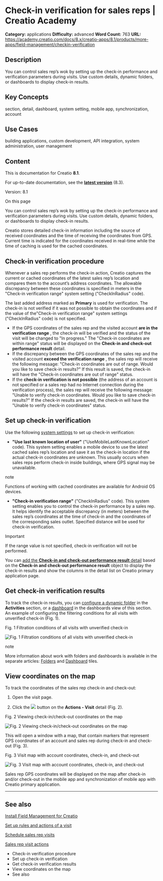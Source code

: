 # Check-in verification for sales reps | Creatio Academy

**Category:** applications **Difficulty:** advanced **Word Count:** 763 **URL:**
https://academy.creatio.com/docs/8.x/creatio-apps/8.1/products/more-apps/field-management/checkin-verification

## Description

You can control sales rep’s wok by setting up the check-in performance and
verification parameters during visits. Use custom details, dynamic folders, or
dashboards to display check-in results.

## Key Concepts

section, detail, dashboard, system setting, mobile app, synchronization, account

## Use Cases

building applications, custom development, API integration, system
administration, user management

## Content

This is documentation for Creatio **8.1**.

For up-to-date documentation, see the
**[latest version](/docs/8.x/creatio-apps/products/more-apps/field-management/checkin-verification)**
(8.3).

Version: 8.1

On this page

You can control sales rep’s wok by setting up the check-in performance and
verification parameters during visits. Use custom details, dynamic folders, or
dashboards to display check-in results.

Creatio stores detailed check-in information including the source of received
coordinates and the time of receiving the coordinates from GPS. Current time is
indicated for the coordinates received in real-time while the time of caching is
used for the cached coordinates.

## Check-in verification procedure​

Whenever a sales rep performs the check-in action, Creatio captures the current
or cached coordinates of the latest sales rep’s location and compares them to
the account’s address coordinates. The allowable discrepancy between these
coordinates is specified in meters in the "Check-in verification range" system
setting ("CheckInRadius" code).

The last added address marked as **Primary** is used for verification. The
check-in is not verified if it was not possible to obtain the coordinates and if
the value of the"Check-in verification range" system settings ("CheckInRadius"
code) is not specified.

- If the GPS coordinates of the sales rep and the visited account **are in the
  verification range** , the check-in will be verified and the status of the
  visit will be changed to "In progress." The "Check-in coordinates are within
  range" status will be displayed on the **Check-in and check-out performance
  result** detail.
- If the discrepancy between the GPS coordinates of the sales rep and the
  visited account **exceed the verification range** , the sales rep will receive
  the following message: "Check-in coordinates are out of range. Would you like
  to save check-in results?" If this result is saved, the check-in will have the
  "Check-in coordinates are out of range" status.
- If the **check-in verification is not possible** (the address of an account is
  not specified or a sales rep had no Internet connection during the
  verification process), the sales rep will receive the following message:
  "Unable to verify check-in coordinates. Would you like to save check-in
  results?" If the check-in results are saved, the check-in will have the
  "Unable to verify check-in coordinates" status.

## Set up check-in verification​

Use the following
[system settings](https://academy.creatio.com/documents?id=269) to set up
check-in verification:

- **"Use last known location of user"** ("UseMobileLastKnownLocation" code).
  This system setting enables a mobile device to use the latest cached sales
  rep’s location and save it as the check-in location if the actual check-in
  coordinates are unknown. This usually occurs when sales reps perform check-in
  inside buildings, where GPS signal may be unavailable.

note

Functions of working with cached coordinates are available for Android OS
devices.

- **"Check-in verification range"** ("CheckInRadius" code). This system setting
  enables you to control the check-in performance by a sales rep. It helps
  identify the acceptable discrepancy (in meters) between the sales rep’s
  coordinates at the time of check-in and the coordinates of the corresponding
  sales outlet. Specified distance will be used for check-in verification.

Important

If the range value is not specified, check-in verification will not be
performed.

You can
[add the **Check-in and check-out performance result** detail](https://academy.creatio.com/documents?id=2032)
based on the **Check-in and check-out performance result** object to display the
check-in results and show the columns in the detail list on Creatio primary
application page.

## Get check-in verification results​

To track the check-in results, you can
[configure a dynamic folder](https://academy.creatio.com/documents?id=1018) in
the **Activities** section, or a
[dashboard](https://academy.creatio.com/documents?id=1405) in the dashboards
view of this section. An example of configuring the filtering conditions for all
visits with unverified check-in (Fig. 1).

Fig. 1 Filtration conditions of all visits with unverified check-in

![Fig. 1 Filtration conditions of all visits with unverified check-in](https://academy.creatio.com/docs/sites/en/files/images/More_Apps/field_module/check-in_filter_setup.png)

note

More information about work with folders and dashboards is available in the
separate articles: [Folders](https://academy.creatio.com/documents?id=1018) and
[Dashboard](https://academy.creatio.com/documents?id=1405) tiles.

## View coordinates on the map​

To track the coordinates of the sales rep check-in and check-out:

1. Open the visit page.

2. Click the
   ![](https://academy.creatio.com/docs/sites/default/files/inline-images/btn_show_on_map_check-in_check-out.png)
   button on the **Actions - Visit** detail (Fig. 2).

Fig. 2 Viewing check-in/check-out coordinates on the map

![Fig. 2 Viewing check-in/check-out coordinates on the map](https://academy.creatio.com/docs/sites/en/files/images/More_Apps/field_module/chapter_field_force_open_check-in_map.png)

This will open a window with a map, that contain markers that represent GPS
coordinates of an account and sales rep during check-in and check-out (Fig. 3).

Fig. 3 Visit map with account coordinates, check-in, and check-out

![Fig. 3 Visit map with account coordinates, check-in, and check-out](https://academy.creatio.com/docs/sites/en/files/images/More_Apps/field_module/chapter_field_force_check-in_on_map.png)

Sales rep GPS coordinates will be displayed on the map after check-in and/or
check-out in the mobile app and synchronization of mobile app with Creatio
primary application.

---

## See also​

[Install Field Management for Creatio](https://academy.creatio.com/documents?id=1374)

[Set up rules and actions of a visit](https://academy.creatio.com/documents?id=1375)

[Schedule sales rep visits](https://academy.creatio.com/documents?id=2333)

[Sales rep visit actions](https://academy.creatio.com/documents?id=2334)

- Check-in verification procedure
- Set up check-in verification
- Get check-in verification results
- View coordinates on the map
- See also
